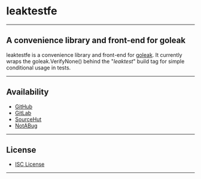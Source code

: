 # leaktestfe

----

## A convenience library and front-end for goleak

leaktestfe is a convenience library and front-end for
[goleak](https://go.uber.org/goleak). It currently wraps the goleak.VerifyNone()
behind the "_leaktest_" build tag for simple conditional usage in tests.

----

## Availability

- [GitHub](https://github.com/johnsonjh/leaktestfe)
- [GitLab](https://gitlab.com/johnsonjh/leaktestfe)
- [SourceHut](https://sr.ht/~trn/leaktestfe)
- [NotABug](https://notabug.org/trn/leaktestfe)

----

## License

- [ISC License](https://tldrlegal.com/license/-isc-license)

----
